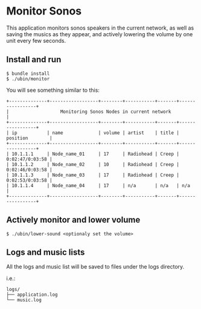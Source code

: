# Monitor Sonos

This application monitors sonos speakers in the current network, 
as well as saving the musics as they appear, and actively lowering 
the volume by one unit every few seconds.

## Install and run

```
$ bundle install
$ ./ubin/monitor
```

You will see something similar to this:

```
+--------------+------------------+--------+-----------+-------+-----------------+
|                   Monitoring Sonos Nodes in current network                    |
+--------------+------------------+--------+-----------+-------+-----------------+
| ip           | name             | volume | artist    | title | position        |
+--------------+------------------+--------+-----------+-------+-----------------+
| 10.1.1.1     | Node_name_01     | 17     | Radiohead | Creep | 0:02:47/0:03:58 |
| 10.1.1.2     | Node_name_02     | 10     | Radiohead | Creep | 0:02:46/0:03:58 |
| 10.1.1.3     | Node_name_03     | 17     | Radiohead | Creep | 0:02:53/0:03:58 |
| 10.1.1.4     | Node_name_04     | 17     | n/a       | n/a   | n/a             |
+--------------+------------------+--------+-----------+-------+-----------------+
```

## Actively monitor and lower volume

```
$ ./ubin/lower-sound <optionaly set the volume>
```

## Logs and music lists

All the logs and music list will be saved to files under the logs directory.

i.e.:
```
logs/
├── application.log
└── music.log
```